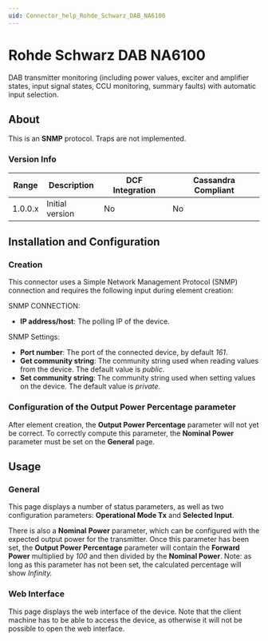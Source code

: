 ```yaml
---
uid: Connector_help_Rohde_Schwarz_DAB_NA6100
---
```


# Rohde Schwarz DAB NA6100

DAB transmitter monitoring (including power values, exciter and amplifier states, input signal states, CCU monitoring, summary faults) with automatic input selection.

## About

This is an **SNMP** protocol. Traps are not implemented.

### Version Info

| **Range** | **Description** | **DCF Integration** | **Cassandra Compliant** |
|------------------|-----------------|---------------------|-------------------------|
| 1.0.0.x          | Initial version | No                  | No                      |

## Installation and Configuration

### Creation

This connector uses a Simple Network Management Protocol (SNMP) connection and requires the following input during element creation:

SNMP CONNECTION:

- **IP address/host**: The polling IP of the device.

SNMP Settings:

- **Port number**: The port of the connected device, by default *161*.
- **Get community string**: The community string used when reading values from the device. The default value is *public*.
- **Set community string**: The community string used when setting values on the device. The default value is *private*.

### Configuration of the Output Power Percentage parameter

After element creation, the **Output Power Percentage** parameter will not yet be correct.
To correctly compute this parameter, the **Nominal Power** parameter must be set on the **General** page.

## Usage

### General

This page displays a number of status parameters, as well as two configuration parameters: **Operational Mode Tx** and **Selected Input**.

There is also a **Nominal** **Power** parameter, which can be configured with the expected output power for the transmitter. Once this parameter has been set, the **Output Power Percentage** parameter will contain the **Forward Power** multiplied by *100* and then divided by the **Nominal Power**.
Note: as long as this parameter has not been set, the calculated percentage will show *Infinity.*

### Web Interface

This page displays the web interface of the device. Note that the client machine has to be able to access the device, as otherwise it will not be possible to open the web interface.
